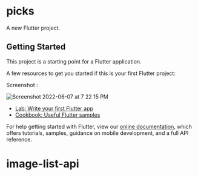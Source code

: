 # picks

A new Flutter project.

## Getting Started

This project is a starting point for a Flutter application.

A few resources to get you started if this is your first Flutter project:


Screenshot :

![Screenshot 2022-06-07 at 7 22 15 PM](https://user-images.githubusercontent.com/42440349/172398436-a13c75a1-1410-4c2a-ab45-dba4b3aa596d.png)


- [Lab: Write your first Flutter app](https://flutter.dev/docs/get-started/codelab)
- [Cookbook: Useful Flutter samples](https://flutter.dev/docs/cookbook)

For help getting started with Flutter, view our
[online documentation](https://flutter.dev/docs), which offers tutorials,
samples, guidance on mobile development, and a full API reference.
# image-list-api
